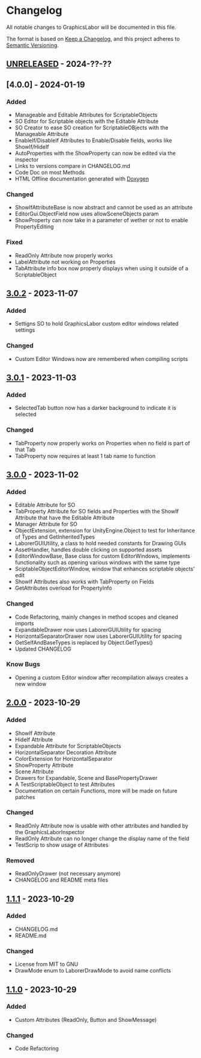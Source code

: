 # Changelog

All notable changes to GraphicsLabor will be documented in this file.

The format is based on [Keep a Changelog](https://keepachangelog.com/en/1.0.0/),
and this project adheres to [Semantic Versioning](https://semver.org/spec/v2.0.0.html).


## [UNRELEASED] - 2024-??-??

## [4.0.0] - 2024-01-19

### Added

- Manageable and Editable Attributes for ScriptableObjects 
- SO Editor for Scriptable objects with the Editable Attribute
- SO Creator to ease SO creation for ScriptableOBjects with the Manageable Attribute
- EnableIf/DisableIf Attributes to Enable/Disable fields, works like ShowIf/HideIf 
- AutoProperties with the ShowProperty can now be edited via the inspector
- Links to versions compare in CHANGELOG.md
- Code Doc on most Methods
- HTML Offline documentation generated with [Doxygen](https://www.doxygen.nl/)

### Changed

- ShowIfAttributeBase is now abstract and cannot be used as an attribute
- EditorGui.ObjectField now uses allowSceneObjects param
- ShowProperty can now take in a parameter of wether or not to enable PropertyEditing

### Fixed

- ReadOnly Attribute now properly works
- LabelAttribute not working on Properties
- TabAttribute info box now properly displays when using it outside of a ScriptableObject 



## [3.0.2] - 2023-11-07

### Added

- Settigns SO to hold GraphicsLabor custom editor windows related settings

### Changed

- Custom Editor Windows now are remembered when compiling scripts



## [3.0.1] - 2023-11-03

### Added

- SelectedTab button now has a darker background to indicate it is selected


### Changed

- TabProperty now properly works on Properties when no field is part of that Tab
- TabProperty now requires at least 1 tab name to function



## [3.0.0] - 2023-11-02

### Added

- Editable Attribute for SO
- TabProperty Attribute for SO fields and Properties with the ShowIf Attribute that have the Editable Attribute
- Manager Attribute for SO
- ObjectExtension, extension for UnityEngine.Object to test for Inheritance of Types and GetInheritedTypes
- LaborerGUIUtility, a class to hold needed constants for Drawing GUIs
- AssetHandler, handles double clicking on supported assets
- EditorWindowBase, Base class for custom EditorWindows, implements functionality such as opening various windows with the same type
- SciptableObjectEditorWindow, window that enhances scriptable objects' edit
- ShowIf Attributes also works with TabProperty on Fields
- GetAttributes overload for PropertyInfo


### Changed

- Code Refactoring, mainly changes in method scopes and cleaned imports
- ExpandableDrawer now uses LaborerGUIUtility for spacing
- HorizontalSeparatorDrawer now uses LaborerGUIUtility for spacing
- GetSelfAndBaseTypes is replaced by Object.GetTypes()
- Updated CHANGELOG


### Know Bugs

- Opening a custom Editor window after recompilation always creates a new window



## [2.0.0] - 2023-10-29

### Added

- ShowIf Attribute
- HideIf Attribute
- Expandable Attribute for ScriptableObjects
- HorizontalSeparator Decoration Attribute
- ColorExtension for HorizontalSeparator 
- ShowProperty Attribute
- Scene Attribute
- Drawers for Expandable, Scene and BasePropertyDrawer
- A TestScriptableObject to test Attributes
- Documentation on certain Functions, more will be made on future patches


### Changed

- ReadOnly Attribute now is usable with other attributes and handled by the GraphicsLaborInspector
- ReadOnly Attribute can no longer change the display name of the field
- TestScrip to show usage of Attributes


### Removed

- ReadOnlyDrawer (not necessary anymore)
- CHANGELOG and README meta files



## [1.1.1] - 2023-10-29

### Added

- CHANGELOG.md
- README.md


### Changed
- License from MIT to GNU
- DrawMode enum to LaborerDrawMode to avoid name conflicts



## [1.1.0] - 2023-10-29

### Added

- Custom Attributes (ReadOnly, Button and ShowMessage)

### Changed

- Code Refactoring


[UNRELEASED]: https://github.com/JariBou/GraphicsLabor/compare/v3.0.2...HEAD
[3.0.2]: https://github.com/JariBou/GraphicsLabor/compare/v3.0.1...v3.0.2
[3.0.1]: https://github.com/JariBou/GraphicsLabor/compare/v3.0.0...v3.0.1
[3.0.0]: https://github.com/JariBou/GraphicsLabor/compare/v2.0.0...v3.0.0
[2.0.0]: https://github.com/JariBou/GraphicsLabor/compare/v1.1.1...v2.0.0
[1.1.1]: https://github.com/JariBou/GraphicsLabor/compare/v1.1.0...v1.1.1
[1.1.0]: https://github.com/JariBou/GraphicsLabor/releases/tag/v1.1.0